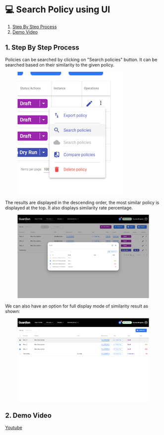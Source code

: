 # 💻 Search Policy using UI

1. [Step By Step Process](search-policy-using-ui.md#id-1.-step-by-step-process)
2. [Demo Video](search-policy-using-ui.md#id-2.-demo-video)

## 1. Step By Step Process

Policies can be searched by clicking on "Search policies" button. It can be searched based on their similarity to the given policy.&#x20;

<figure><img src="../../../../.gitbook/assets/image (4) (1) (1) (1) (1).png" alt=""><figcaption></figcaption></figure>

The results are displayed in the descending order, the most similar policy is displayed at the top. It also displays similarity rate percentage.

<figure><img src="../../../../.gitbook/assets/image (1) (1) (1) (1) (1) (1) (1) (1).png" alt=""><figcaption></figcaption></figure>

We can also have an option for full display mode of similarity result as shown:

<figure><img src="../../../../.gitbook/assets/image (2) (1) (1) (1) (1) (1) (1).png" alt=""><figcaption></figcaption></figure>

## 2. Demo Video

[Youtube](https://www.youtube.com/watch?v=qvmSPYIZx8k\&list=PLnld0e1pwLhqb69cELqQrW87JFVIDfocL\&index=8\&t=237s)
